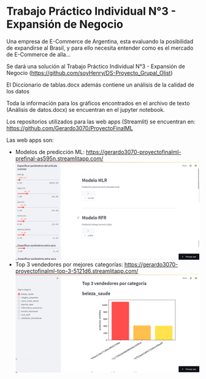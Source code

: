 # Trabajo Práctico Individual N°3 - Expansión de Negocio 

<p> Una empresa de E-Commerce de Argentina, esta evaluando la posibilidad de expandirse al Brasil, y para ello necesita entender como es el mercado de E-Commerce de alla...<br>

Se dará una solución al Trabajo Práctico Individual N°3 - Expansión de Negocio  (https://github.com/soyHenry/DS-Proyecto_Grupal_Olist)

El Diccionario de tablas.docx además contiene un análisis de la calidad de los datos

Toda la información para los gráficos encontrados en el archivo de texto (Análisis de datos.docx) se encuentran en el jupyter notebook.

Los repositorios utilizados para las web apps (Streamlit) se encuentran en: https://github.com/Gerardo3070/ProyectoFinalML

Las web apps son:

- Modelos de predicción ML: https://gerardo3070-proyectofinalml-prefinal-as595n.streamlitapp.com/
![ModeloML](ModelosML.png)
- Top 3 vendedores por mejores categorías: https://gerardo3070-proyectofinalml-top-3-5121d6.streamlitapp.com/
![TopVentas](Top3.png)